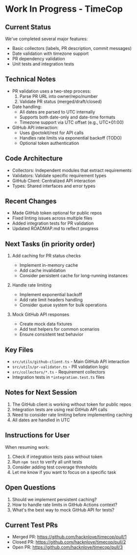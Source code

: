 # Work In Progress - TimeCop

## Current Status
We've completed several major features:
- Basic collectors (labels, PR description, commit messages)
- Date validation with timezone support
- PR dependency validation
- Unit tests and integration tests

## Technical Notes
- PR validation uses a two-step process:
  1. Parse PR URL into owner/repo/number
  2. Validate PR status (merged/draft/closed)
- Date handling:
  - All dates are parsed to UTC internally
  - Supports both date-only and date-time formats
  - Timezone support via UTC offset (e.g., UTC+01:00)
- GitHub API interaction:
  - Uses @octokit/rest for API calls
  - Handles rate limits via exponential backoff (TODO)
  - Optional token authentication

## Code Architecture
- Collectors: Independent modules that extract requirements
- Validators: Validate specific requirement types
- GitHub Client: Centralized API interaction
- Types: Shared interfaces and error types

## Recent Changes
- Made GitHub token optional for public repos
- Fixed linting issues across multiple files
- Added integration tests for PR validation
- Updated ROADMAP.md to reflect progress

## Next Tasks (in priority order)
1. Add caching for PR status checks
   - Implement in-memory cache
   - Add cache invalidation
   - Consider persistent cache for long-running instances

2. Handle rate limiting
   - Implement exponential backoff
   - Add rate limit headers handling
   - Consider queue system for bulk operations

3. Mock GitHub API responses
   - Create mock data fixtures
   - Add test helpers for common scenarios
   - Ensure consistent test behavior

## Key Files
- `src/utils/github-client.ts` - Main GitHub API interaction
- `src/utils/pr-validator.ts` - PR validation logic
- `src/collectors/*.ts` - Requirement collectors
- Integration tests in `*integration.test.ts` files

## Notes for Next Session
1. The GitHub client is working without token for public repos
2. Integration tests are using real GitHub API calls
3. Need to consider rate limiting before implementing caching
4. All dates are handled in UTC

## Instructions for User
When resuming work:
1. Check if integration tests pass without token
2. Run `npm test` to verify all unit tests
3. Consider adding test coverage thresholds
4. Let me know if you want to focus on a specific task

## Open Questions
1. Should we implement persistent caching?
2. How to handle rate limits in GitHub Actions context?
3. What's the best way to mock GitHub API for tests?

## Current Test PRs
- Merged PR: https://github.com/hacknlove/timecop/pull/1
- Closed PR: https://github.com/hacknlove/timecop/pull/2
- Open PR: https://github.com/hacknlove/timecop/pull/3
